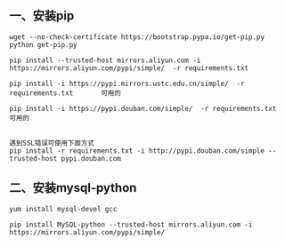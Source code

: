  ## 一、安装pip
    
    wget --no-check-certificate https://bootstrap.pypa.io/get-pip.py
    python get-pip.py

    pip install --trusted-host mirrors.aliyun.com -i https://mirrors.aliyun.com/pypi/simple/  -r requirements.txt

    pip install -i https://pypi.mirrors.ustc.edu.cn/simple/  -r requirements.txt       可用的

    pip install -i https://pypi.douban.com/simple/  -r requirements.txt       可用的

    
    遇到SSL错误可使用下面方式
    pip install -r requirements.txt -i http://pypi.douban.com/simple --trusted-host pypi.douban.com 


##  二、安装mysql-python

    yum install mysql-devel gcc

    pip install MySQL-python --trusted-host mirrors.aliyun.com -i https://mirrors.aliyun.com/pypi/simple/ 
    
    
